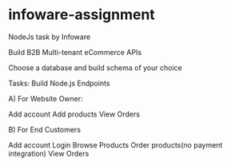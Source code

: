 # infoware-assignment
NodeJs task by Infoware


Build B2B Multi-tenant eCommerce APIs


Choose a database and build schema of your choice

Tasks: Build Node.js Endpoints

  A)
For Website Owner:

Add account
Add products
View Orders

   B)
For End Customers

Add account
Login
Browse Products
Order products(no payment integration)
View Orders
